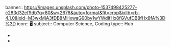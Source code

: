 banner:: https://images.unsplash.com/photo-1537498425277-c283d32ef9db?q=80&w=2678&auto=format&fit=crop&ixlib=rb-4.1.0&ixid=M3wxMjA3fDB8MHxwaG90by1wYWdlfHx8fGVufDB8fHx8fA%3D%3D
icon:: 🖥️
subject:: Computer Science, Coding
type:: Hub

-
-